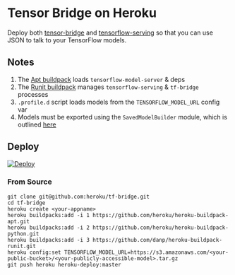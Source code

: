  # Tensor Bridge on Heroku
 
Deploy both [tensor-bridge](https://github.com/Babylonpartners/tf-bridge) and [tensorflow-serving](https://www.tensorflow.org/serving/) so that you can use JSON to talk to your TensorFlow models.

## Notes
1. The [Apt buildpack](https://github.com/heroku/heroku-buildpack-apt) loads `tensorflow-model-server` & deps
1. The [Runit buildpack](https://github.com/danp/heroku-buildpack-runit) manages `tensorflow-serving` & `tf-bridge` processes
1. `.profile.d` script loads models from the `TENSORFLOW_MODEL_URL` config var
1. Models must be exported using the `SavedModelBuilder` module, which is outlined [here](https://www.tensorflow.org/serving/serving_basic)

## Deploy

[![Deploy](https://www.herokucdn.com/deploy/button.svg)](https://heroku.com/deploy?template=https://github.com/heroku/tf-bridge/tree/heroku-deploy)

### From Source

```
git clone git@github.com:heroku/tf-bridge.git
cd tf-bridge
heroku create <your-appname>
heroku buildpacks:add -i 1 https://github.com/heroku/heroku-buildpack-apt.git
heroku buildpacks:add -i 2 https://github.com/heroku/heroku-buildpack-python.git
heroku buildpacks:add -i 3 https://github.com/danp/heroku-buildpack-runit.git
heroku config:set TENSORFLOW_MODEL_URL=https://s3.amazonaws.com/<your-public-bucket>/<your-publicly-accessible-model>.tar.gz
git push heroku heroku-deploy:master
```

